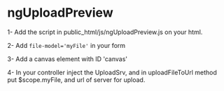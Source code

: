 ngUploadPreview
===============

1- Add the script in public_html/js/ngUploadPreview.js on your html.

2- Add `file-model='myFile'` in your form

3- Add a canvas element with ID 'canvas'

4- In your controller inject the UploadSrv, and in uploadFileToUrl method put $scope.myFile, and url of server for upload.
